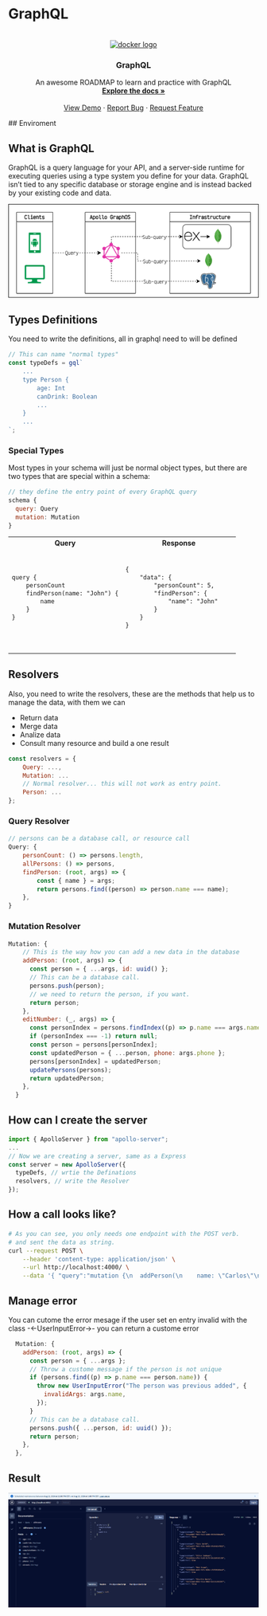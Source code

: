 # GraphQL

<br />
<div align="center">
  <a href="https://github.com/cavidev/graphql">
      <img src="https://cdn.jsdelivr.net/gh/devicons/devicon/icons/graphql/graphql-plain.svg" height="100" alt="docker logo"  />
  </a>
  
  <h3 align="center">GraphQL</h3>

  <p align="center">
    An awesome ROADMAP to learn and practice with GraphQL
    <br />
    <a href="https://graphql.org/learn/"><strong>Explore the docs »</strong></a>
    <br />
    <br />
    <a href="https://studio.apollographql.com/sandbox/explorer">View Demo</a>
    ·
    <a href="https://github.com/cavidev/graphql/issues/new?labels=bug&template=bug-report---.md">Report Bug</a>
    ·
    <a href="https://github.com/cavidev/graphql/issues/new?labels=enhancement&template=feature-request---.md">Request Feature</a>
  </p>
</div>
## Enviroment

## What is GraphQL

GraphQL is a query language for your API, and a server-side runtime for executing queries using a type system you define for your data. GraphQL isn’t tied to any specific database or storage engine and is instead backed by your existing code and data.

<div align="center">
    <img src="./img/graphql.arq.png" alt="graphql"  />
</div>

## Types Definitions

You need to write the definitions, all in graphql need to will be defined

```js
// This can name "normal types"
const typeDefs = gql`
    ...
    type Person {
        age: Int
        canDrink: Boolean
        ...
    }
    ...
`;
```

### Special Types

Most types in your schema will just be normal object types, but there are two types that are special within a schema:

```js
// they define the entry point of every GraphQL query
schema {
  query: Query
  mutation: Mutation
}
```

<div>
    <table width="100%" >
        <tr>
            <th>Query</th>
            <th>Response</th>
        </tr>
        <td width="50%">
            <pre>
                <code class="language-javascript"> 
query {
    personCount
    findPerson(name: "John") {
        name
    }
}
                </code>
            </pre>
        </td>
        <td width="50%">            
            <pre>
                <code class="language-javascript">
{
    "data": {
        "personCount": 5,
        "findPerson": {
            "name": "John"
        }
    }
}            
                </code>
            </pre>
        </td>
    <table>
</div>

## Resolvers

Also, you need to write the resolvers, these are the methods that help us to manage the data, with them we can

- Return data
- Merge data
- Analize data
- Consult many resource and build a one result

```js
const resolvers = {
    Query: ...,
    Mutation: ...
    // Normal resolver... this will not work as entry point.
    Person: ...
};
```

### Query Resolver

```js
// persons can be a database call, or resource call
Query: {
    personCount: () => persons.length,
    allPersons: () => persons,
    findPerson: (root, args) => {
        const { name } = args;
        return persons.find((person) => person.name === name);
    },
}
```

### Mutation Resolver

```js
Mutation: {
    // This is the way how you can add a new data in the database
    addPerson: (root, args) => {
      const person = { ...args, id: uuid() };
      // This can be a database call.
      persons.push(person);
      // we need to return the person, if you want.
      return person;
    },
    editNumber: (_, args) => {
      const personIndex = persons.findIndex((p) => p.name === args.name);
      if (personIndex === -1) return null;
      const person = persons[personIndex];
      const updatedPerson = { ...person, phone: args.phone };
      persons[personIndex] = updatedPerson;
      updatePersons(persons);
      return updatedPerson;
    },
  }
```

## How can I create the server

```js
import { ApolloServer } from "apollo-server";
...
// Now we are creating a server, same as a Express
const server = new ApolloServer({
  typeDefs, // wrtie the Definations
  resolvers, // write the Resolver
});
```

## How a call looks like?

```sh
# As you can see, you only needs one endpoint with the POST verb.
# and sent the data as string.
curl --request POST \
    --header 'content-type: application/json' \
    --url http://localhost:4000/ \
    --data '{ "query":"mutation {\n  addPerson(\n    name: \"Carlos\"\n    phone: 555\n    street: \"Los Chiles\"\n    city: \"Los Chiles\"\n  ) {\n    name\n    phone\n    id\n  }\n}","variables":{}}'
```

## Manage error

You can cutome the error mesage if the user set en entry invalid with the class -<-UserInputError->- you can return a custome error

```js
  Mutation: {
    addPerson: (root, args) => {
      const person = { ...args };
      // Throw a custome message if the person is not unique
      if (persons.find((p) => p.name === person.name)) {
        throw new UserInputError("The person was previous added", {
          invalidArgs: args.name,
        });
      }
      // This can be a database call.
      persons.push({ ...person, id: uuid() });
      return person;
    },
  },
```

## Result

<div align="center">
<img src="./img/howLooksLike.PNG" alt="howLooksLike"  />
</div>
